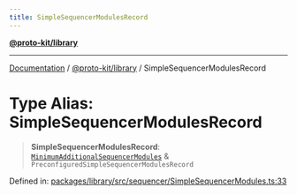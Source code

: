```yaml
---
title: SimpleSequencerModulesRecord
---
```


[**@proto-kit/library**](../README.md)

***

[Documentation](../../../README.md) / [@proto-kit/library](../README.md) / SimpleSequencerModulesRecord

# Type Alias: SimpleSequencerModulesRecord

> **SimpleSequencerModulesRecord**: [`MinimumAdditionalSequencerModules`](MinimumAdditionalSequencerModules.md) & `PreconfiguredSimpleSequencerModulesRecord`

Defined in: [packages/library/src/sequencer/SimpleSequencerModules.ts:33](https://github.com/proto-kit/framework/blob/28efa802e3737fc3b77339148b307ef7246f3ef1/packages/library/src/sequencer/SimpleSequencerModules.ts#L33)
